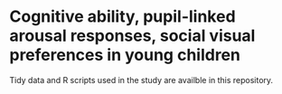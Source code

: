 # Cognitive ability, pupil-linked arousal responses, social visual preferences in young children
Tidy data and R scripts used in the study are availble in this repository. 
